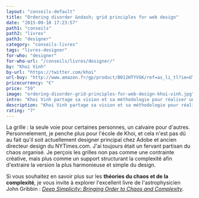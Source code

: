 ```yaml
---
layout: "conseils-default"
title: "Ordering disorder &ndash; grid principles for web design"
date: "2015-09-10 17:23:57"
path1: "conseils"
path2: "livres"
path3: "designer"
category: "conseils-livres"
tags: "livres-designer"
for-who: "designer"
for-who-url: "/conseils/livres/designer/"
by: "Khoi Vinh"
by-url: "https://twitter.com/khoi"
url-buy: "http://www.amazon.fr/gp/product/B012HTYVGK/ref=as_li_tl?ie=UTF8&camp=1642&creative=6746&creativeASIN=B012HTYVGK&linkCode=as2&tag=mdw-21"
pricecurrency: "€"
price: "59"
image: "ordering-disorder-grid-principles-for-web-design-khoi-vinh.jpg"
intro: "Khoi Vinh partage sa vision et sa méthodologie pour réaliser une grille s'adaptant parfaitement à votre quotidien de web designer."
description: "Khoi Vinh partage sa vision et sa méthodologie pour réaliser une grille s'adaptant parfaitement à votre quotidien de web designer."
rating: "7"
---
```


 La grille : la seule voie pour certaines personnes, un calvaire pour d'autres. Personnelement, je penche plus pour l'école de Khoi, et cela n'est pas dû au fait qu'il soit actuellement designer principal chez Adobe et ancien directeur design du NYTimes.com. J'ai toujours était un fervant partisan du chaos organisé. Je perçois les grilles non pas comme une contrainte créative, mais plus comme un support structurant la complexité afin d'extraire la version la plus harmonieuse et simple du design.

 Si vous souhaitez en savoir plus sur les **théories du chaos et de la complexité**, je vous invite à explorer l'excellent livre de l'astrophysicien John Gribbin : [*Deep Simplicity: Bringing Order to Chaos and Complexity*](http://www.amazon.fr/gp/product/140006256X/ref=as_li_tl?ie=UTF8&camp=1642&creative=6746&creativeASIN=140006256X&linkCode=as2&tag=mdw-21).

